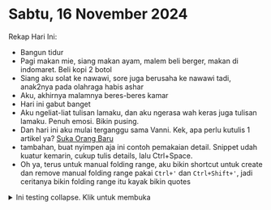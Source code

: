 # Sabtu, 16 November 2024

Rekap Hari Ini:

- Bangun tidur
- Pagi makan mie, siang makan ayam, malem beli berger, makan di indomaret. Beli kopi 2 botol
- Siang aku solat ke nawawi, sore juga berusaha ke nawawi tadi, anak2nya pada olahraga habis ashar
- Aku, akhirnya malamnya beres-beres kamar
- Hari ini gabut banget
- Aku ngeliat-liat tulisan lamaku, dan aku ngerasa wah keras juga tulisan lamaku. Penuh emosi. Bikin pusing.
- Dan hari ini aku mulai terganggu sama Vanni. Kek, apa perlu kutulis 1 artikel ya? [Suka Orang Baru](/2411/1602%20Suka%20Orang%20Baru.md)
- tambahan, buat nyimpen aja ini contoh pemakaian detail. Snippet udah kuatur kemarin, cukup tulis details, lalu Ctrl+Space.
- Oh ya, terus untuk manual folding range, aku bikin shortcut untuk create dan remove manual folding range pakai `Ctrl+'` dan `Ctrl+Shift+'`, jadi ceritanya bikin folding range itu kayak bikin quotes

<details>
  <summary>Ini testing collapse. Klik untuk membuka</summary>
  
  ```typescript
  let x = 10;
  ```

  Ini adalah konten yang tersembunyi dan akan terlihat setelah diklik.
</details>
